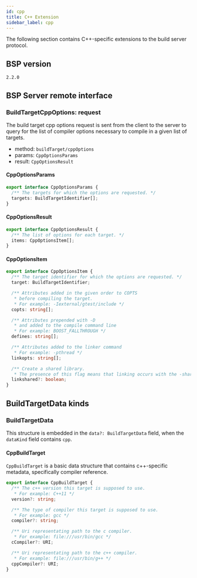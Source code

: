 ```yaml
---
id: cpp
title: C++ Extension
sidebar_label: cpp
---
```


The following section contains C++-specific extensions to the build server
protocol.

## BSP version

`2.2.0`

## BSP Server remote interface

### BuildTargetCppOptions: request

The build target cpp options request is sent from the client to the server to
query for the list of compiler options necessary to compile in a given list of
targets.

- method: `buildTarget/cppOptions`
- params: `CppOptionsParams`
- result: `CppOptionsResult`

#### CppOptionsParams

```ts
export interface CppOptionsParams {
  /** The targets for which the options are requested. */
  targets: BuildTargetIdentifier[];
}
```

#### CppOptionsResult

```ts
export interface CppOptionsResult {
  /** The list of options for each target. */
  items: CppOptionsItem[];
}
```

#### CppOptionsItem

```ts
export interface CppOptionsItem {
  /** The target identifier for which the options are requested. */
  target: BuildTargetIdentifier;

  /** Attributes added in the given order to COPTS
   * before compiling the target.
   * For example: -Iexternal/gtest/include */
  copts: string[];

  /** Attributes prepended with -D
   * and added to the compile command line
   * For example: BOOST_FALLTHROUGH */
  defines: string[];

  /** Attributes added to the linker command
   * For example: -pthread */
  linkopts: string[];

  /** Create a shared library.
   * The presence of this flag means that linking occurs with the -shared flag */
  linkshared?: boolean;
}
```

## BuildTargetData kinds

### BuildTargetData

This structure is embedded in
the `data?: BuildTargetData` field, when
the `dataKind` field contains `cpp`.

#### CppBuildTarget

`CppBuildTarget` is a basic data structure that contains c++-specific
metadata, specifically compiler reference.

```ts
export interface CppBuildTarget {
  /** The c++ version this target is supposed to use.
   * For example: C++11 */
  version?: string;

  /** The type of compiler this target is supposed to use.
   * For example: gcc */
  compiler?: string;

  /** Uri representating path to the c compiler.
   * For example: file:///usr/bin/gcc */
  cCompiler?: URI;

  /** Uri representating path to the c++ compiler.
   * For example: file:///usr/bin/g++ */
  cppCompiler?: URI;
}
```
